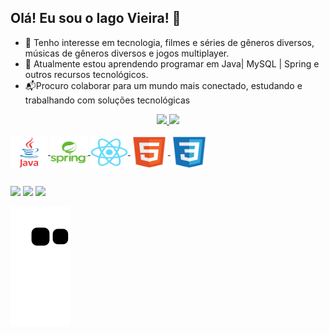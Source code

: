 ## Olá! Eu sou o Iago Vieira! 👋

- 👀 Tenho interesse em tecnologia, filmes e séries de gêneros diversos, músicas de gêneros diversos e jogos multiplayer.
- 🌱 Atualmente estou aprendendo programar em Java| MySQL | Spring e outros recursos tecnológicos. 
- 📬Procuro colaborar para um mundo mais conectado, estudando e trabalhando com soluções tecnológicas

<div align="center">
  <a href="https://github.com/IagoVieiraa">
  <img height="100em" src="https://github-readme-stats.vercel.app/api?username=IagoVieiraa&show_icons=true&theme=dark&include_all_commits=true&count_private=true"/>
  <img height="100em" src="https://github-readme-stats.vercel.app/api/top-langs/?username=IagoVieiraa&layout=compact&langs_count=7&theme=dark"/>
</div>
<div style="display: inline_block"><br>
  <img align="center" alt="Java" height="50" width="60" src="https://github.com/devicons/devicon/blob/master/icons/java/java-original-wordmark.svg">
  <img align="center" alt="Spring" height="50" width="60" src="https://github.com/devicons/devicon/blob/master/icons/spring/spring-original-wordmark.svg">
  <img align="center" alt="React" height="50" width="60" src="https://raw.githubusercontent.com/devicons/devicon/master/icons/react/react-original.svg">
  <img align="center" alt="Rafa-HTML" height="50" width="60" src="https://raw.githubusercontent.com/devicons/devicon/master/icons/html5/html5-original.svg">
  <img align="center" alt="Rafa-CSS" height="50" width="60" src="https://raw.githubusercontent.com/devicons/devicon/master/icons/css3/css3-original.svg">
  
  ##
  <div> 
 <a href="https://discord.com/channels/@me" target="_blank"><img src="https://img.shields.io/badge/Discord-7289DA?style=for-the-badge&logo=discord&logoColor=white" target="_blank"></a> 
  <a href = "mailto:iago.vieiras13@gmail.com"><img src="https://img.shields.io/badge/Gmail-D14836?style=for-the-badge&logo=gmail&logoColor=white"></a>
  <a href="https://www.linkedin.com/in/iago-vieira-499076165/" target="_blank"><img src="https://img.shields.io/badge/-LinkedIn-%230077B5?style=for-the-badge&logo=linkedin&logoColor=white" target="_blank"></a> 
 
![Snake animation](https://github.com/rafaballerini/rafaballerini/blob/output/github-contribution-grid-snake.svg)
 
</div>
